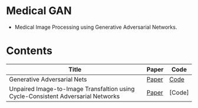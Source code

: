 # Medical GAN

* Medical Image Processing using Generative Adversarial Networks.

# Contents

| Title                                                        | Paper           | Code            |
| ------------------------------------------------------------ | --------------- | --------------- |
| Generative Adversarial Nets | [Paper](https://arxiv.org/abs/1406.2661) | [Code](code/1_GAN)     |
| Unpaired Image-to-Image Transfaltion using Cycle-Consistent Adversarial Networks| [Paper](https://arxiv.org/abs/1703.10593) |[Code]    |

